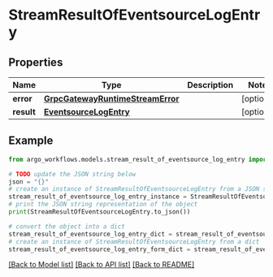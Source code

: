 # StreamResultOfEventsourceLogEntry


## Properties

Name | Type | Description | Notes
------------ | ------------- | ------------- | -------------
**error** | [**GrpcGatewayRuntimeStreamError**](GrpcGatewayRuntimeStreamError.md) |  | [optional] 
**result** | [**EventsourceLogEntry**](EventsourceLogEntry.md) |  | [optional] 

## Example

```python
from argo_workflows.models.stream_result_of_eventsource_log_entry import StreamResultOfEventsourceLogEntry

# TODO update the JSON string below
json = "{}"
# create an instance of StreamResultOfEventsourceLogEntry from a JSON string
stream_result_of_eventsource_log_entry_instance = StreamResultOfEventsourceLogEntry.from_json(json)
# print the JSON string representation of the object
print(StreamResultOfEventsourceLogEntry.to_json())

# convert the object into a dict
stream_result_of_eventsource_log_entry_dict = stream_result_of_eventsource_log_entry_instance.to_dict()
# create an instance of StreamResultOfEventsourceLogEntry from a dict
stream_result_of_eventsource_log_entry_form_dict = stream_result_of_eventsource_log_entry.from_dict(stream_result_of_eventsource_log_entry_dict)
```
[[Back to Model list]](../README.md#documentation-for-models) [[Back to API list]](../README.md#documentation-for-api-endpoints) [[Back to README]](../README.md)


